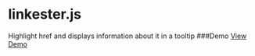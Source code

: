 # linkester.js
Highlight href and displays information about it in a tooltip
###Demo
[View Demo](http://jsfiler.altervista.org/linkester.html)
